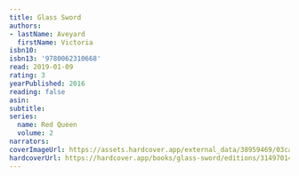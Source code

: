 ```yaml
---
title: Glass Sword
authors:
- lastName: Aveyard
  firstName: Victoria
isbn10:
isbn13: '9780062310668'
read: 2019-01-09
rating: 3
yearPublished: 2016
reading: false
asin:
subtitle:
series:
  name: Red Queen
  volume: 2
narrators:
coverImageUrl: https://assets.hardcover.app/external_data/38959469/03ca353364c611cdd0aba7ccb20d5ed270b93549.jpeg
hardcoverUrl: https://hardcover.app/books/glass-sword/editions/31497014
---
```

